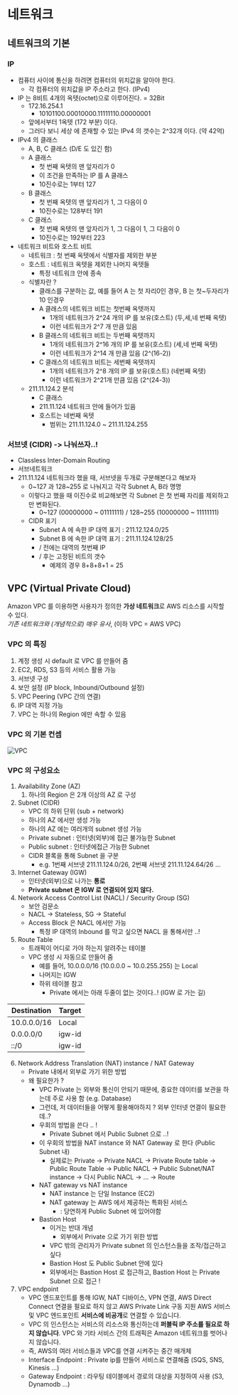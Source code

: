 # 네트워크

## 네트워크의 기본

### IP
- 컴퓨터 사이에 통신을 하려면 컴퓨터의 위치값을 알아야 한다.
    - 각 컴퓨터의 위치값을 IP 주소라고 한다. (IPv4)
- IP 는 8비트 4개의 옥텟(octet)으로 이루어진다. = 32Bit
    - 172.16.254.1
        - 10101100.00010000.11111110.00000001
    - 앞에서부터 1옥텟 (172 부분) 이다.
    - 그러다 보니 세상 에 존재할 수 있는 IPv4 의 갯수는 2^32개 이다. (약 42억)
- IPv4 의 클래스
    - A, B, C 클래스 (D/E 도 있긴 함)
    - A 클래스
        - 첫 번째 옥텟의 맨 앞자리가 0
        - 이 조건을 만족하는 IP 를 A 클래스
        - 10진수로는 1부터 127
    - B 클래스
        - 첫 번째 옥텟의 맨 앞자리가 1, 그 다음이 0
        - 10진수로는 128부터 191
    - C 클래스
        - 첫 번째 옥텟의 맨 앞자리가 1, 그 다음이 1, 그 다음이 0
        - 10진수로는 192부터 223
- 네트워크 비트와 호스트 비트
    - 네트워크 : 첫 번째 옥텟에서 식별자를 제외한 부분
    - 호스트 : 네트워크 옥텟을 제외한 나머지 옥텟들
        - 특정 네트워크 안에 종속
    - 식별자란 ?
        - 클래스를 구분하는 값, 예를 들어 A 는 첫 자리0인 경우, B 는 첫~두자리가 10 인경우
        - A 클래스의 네트워크 비트는 첫번째 옥텟까지
            - 1개의 네트워크가 2^24 개의 IP 를 보유(호스트) (두,세,네 번째 옥텟)
            - 이런 네트워크가 2^7 개 만큼 있음
        - B 클래스의 네트워크 비트는 두번째 옥텟까지
            - 1개의 네트워크가 2^16 개의 IP 를 보유(호스트) (세,네 번째 옥텟)
            - 이런 네트워크가 2^14 개 만큼 있음 (2^(16-2))
        - C 클래스의 네트워크 비트는 세번째 옥텟까지
            - 1개의 네트워크가 2^8 개의 IP 를 보유(호스트) (네번째 옥텟)
            - 이런 네트워크가 2^21개 만큼 있음 (2^(24-3))
    - 211.11.124.2 분석
        - C 클래스
        - 211.11.124 네트워크 안에 들어가 있음
        - 호스트는 네번째 옥텟
            - 범위는 211.11.124.0 ~ 211.11.124.255

### 서브넷 (CIDR) -> 나눠쓰자..!
- Classless Inter-Domain Routing
- 서브네트워크
- 211.11.124 네트워크라 했을 때, 서브넷을 두개로 구분해본다고 해보자
    - 0~127 과 128~255 로 나눠지고 각각 Subnet A, B라 명명
    - 이렇다고 했을 때 이진수로 비교해보면 각 Subnet 은 첫 번째 자리를 제외하고만 변화된다.
        - 0~127 (00000000 ~ 01111111) / 128~255 (10000000 ~ 11111111)
    - CIDR 표기
        - Subnet A 에 속한 IP 대역 표기 : 211.12.124.0/25
        - Subnet B 에 속한 IP 대역 표기 : 211.11.124.128/25
        - / 전에는 대역의 첫번째 IP
        - / 후는 고정된 비트의 갯수
            - 예제의 경우 8+8+8+1 = 25

## VPC (Virtual Private Cloud)

Amazon VPC 를 이용하면 사용자가 정의한 **가상 네트워크**로 AWS 리소스를 시작할 수 있다.  
*기존 네트워크와 (개념적으로) 매우 유사*, (이하 VPC = AWS VPC)

### VPC 의 특징
1. 계정 생성 시 default 로 VPC 를 만들어 줌 
2. EC2, RDS, S3 등의 서비스 활용 가능
3. 서브넷 구성
4. 보안 설정 (IP block, Inbound/Outbound 설정)
5. VPC Peering (VPC 간의 연결)
6. IP 대역 지정 가능
7. VPC 는 하나의 Region 에만 속할 수 있음

### VPC 의 기본 컨셉

![VPC](https://user-images.githubusercontent.com/74130738/163822417-467b1065-f292-4f15-9607-19c5c2001ef3.png)

### VPC 의 구성요소
1. Availability Zone (AZ)
   1. 하나의 Region 은 2개 이상의 AZ 로 구성
2. Subnet (CIDR)
   - VPC 의 하위 단위 (sub + network)
   - 하나의 AZ 에서만 생성 가능
   - 하나의 AZ 에는 여러개의 subnet 생성 가능
   - Private subnet : 인터넷(외부)에 접근 불가능한 Subnet
   - Public subnet : 인터넷에접근 가능한 Subnet
   - CIDR 블록을 통해 Subnet 을 구분
     - e.g. 1번째 서브넷 211.11.124.0/26, 2번째 서브넷 211.11.124.64/26 ...
3. Internet Gateway (IGW)
   - 인터넷(외부)으로 나가는 **통로**
   - **Private subnet 은 IGW 로 연결되어 있지 않다.**
4. Network Access Control List (NACL) / Security Group (SG)
   - 보안 검문소
   - NACL -> Stateless, SG -> Stateful
   - Access Block 은 NACL 에서만 가능
     - 특정 IP 대역의 Inbound 를 막고 싶으면 NACL 을 통해서만 ..!
5. Route Table
   - 트래픽이 어디로 가야 하는지 알려주는 테이블
   - VPC 생성 시 자동으로 만들어 줌
     - 예를 들어, 10.0.0.0/16 (10.0.0.0 ~ 10.0.255.255) 는 Local
     - 나머지는 IGW
     - 하위 테이블 참고
       - Private 에서는 아래 두줄이 없는 것이다..! (IGW 로 가는 길)

| Destination | Target | 
|-------------|--------| 
| 10.0.0.0/16 | Local  | 
| 0.0.0.0/0   | igw-id | 
| ::/0        | igw-id | 

6. Network Address Translation (NAT) instance / NAT Gateway
   - Private 내에서 외부로 가기 위한 방법
   - 왜 필요한가 ?
     - VPC Private 는 외부와 통신이 안되기 때문에, 중요한 데이터를 보관을 하는데 주로 사용 함 (e.g. Database)
     - 그런데, 저 데이터들을 어떻게 활용해야하지 ? 외부 인터넷 연결이 필요한데..?
     - 우회의 방법을 쓴다 .. !
       - Private Subnet 에서 Public Subnet 으로 ..!
     - 이 우회의 방법을 NAT instance 와 NAT Gateway 로 한다 (Public Subnet 내)
       - 실제로는 Private -> Private NACL -> Private Route table -> Public Route Table -> Public NACL -> Public Subnet/NAT instance -> 다시 Public NACL -> ... -> Route
     - NAT gateway vs NAT instance
       - NAT instance 는 단일 Instance (EC2)
       - NAT gateway 는 AWS 에서 제공하는 특화된 서비스
         - : 당연하게 Public Subnet 에 있어야함
     - Bastion Host
       - 이거는 반대 개념
         - 외부에서 Private 으로 가기 위한 방법
       - VPC 밖의 관리자가 Private subnet 의 인스턴스들을 조작/접근하고 싶다
       - Bastion Host 도 Public Subnet 안에 있다
       - 외부에서는 Bastion Host 로 접근하고, Bastion Host 는 Private Subnet 으로 접근 !
7. VPC endpoint
   - VPC 엔드포인트를 통해 IGW, NAT 디바이스, VPN 연결, AWS Direct Connect 연결을 필요로 하지 않고 AWS Private Link 구동 지원 AWS 서비스 및 VPC 엔드포인트 **서비스에 비공개**로 연결할 수 있습니다.
   - VPC 의 인스턴스는 서비스의 리소스와 통신하는데 **퍼블릭 IP 주소를 필요로 하지 않습니다**. VPC 와 기타 서비스 간의 트래픽은 Amazon 네트워크를 벗어나지 않습니다.
   - 즉, AWS의 여러 서비스들과 VPC를 연결 시켜주는 중간 매개체
   - Interface Endpoint : Private ip를 만들어 서비스로 연결해줌 (SQS, SNS, Kinesis ...)
   - Gateway Endpoint : 라우팅 테이블에서 경로의 대상을 지정하여 사용 (S3, Dynamodb ...)
